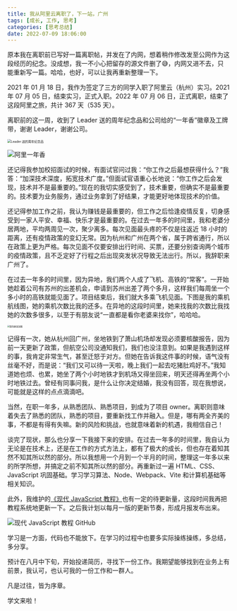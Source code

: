 ```yaml
---
title: 我从阿里云离职了，下一站，广州
tags: [成长, 工作, 思考]
categories: [思考总结]
date: 2022-07-09 18:06:00
---
```


原本我在离职前已写好一篇离职帖，并发在了内网，想着稍作修改发至公网作为这段经历的纪念。没成想，我一不小心把留存的源文件删了😅，内网又进不去，只能重新写一篇。哈哈，也好，可以让我再重新整理一下。

<!-- more -->

2021 年 01 月 18 日，我作为签定了三方的同学入职了阿里云（杭州）实习。2021 年 07 月 05 日，结束实习，正式入职。2022 年 07 月 06 日，正式离职，结束了这段阿里之旅，共计 367 天（535 天）。

离职前的这一周，收到了 Leader 送的周年纪念品和公司给的“一年香”徽章及工牌带，谢谢 Leader，谢谢公司。

<img src="https://cdn.jsdelivr.net/gh/leviding/oss@master/20220709181136WechatIMG43.jpeg" alt="Leader 送的周年纪念品" style="zoom:50%;" />

![阿里一年香](https://cdn.jsdelivr.net/gh/leviding/oss@master/20220708205619%E9%98%BF%E9%87%8C%E4%B8%80%E5%B9%B4%E9%A6%99.jpeg)

还记得我参加校招面试的时候，有面试官问过我：“你工作之后最想获得什么？”我答：“加深技术深度，拓宽技术广度。”但面试官语重心长地说：“你工作之后会发现，技术并不是最重要的。”现在的我切实感受到了，技术重要，但确实不是最重要的。技术要为业务服务，通过业务拿到了好结果，才能更好地体现技术的价值。

还记得参加工作之前，我认为赚钱是最重要的，但工作之后恰逢疫情反复，切身感受到一家人平安、幸福、快乐才是最重要的。在过去一年多的时间里，我和老婆分居两地，平均两周见一次，聚少离多。每次见面最头疼的不仅是往返近 18 小时的距离，还有疫情政策的变幻无常。因为杭州和广州在两个省，属于跨省通行，所以在政策上更为严格。每次见面不仅要安排出行时间、买票，还要分别查询两个城市的疫情政策，且不乏定好了行程之后出现突发状况导致无法出行。所以，我辞职来广州了。

在过去一年多的时间里，因为异地，我们两个人成了飞机、高铁的“常客”。一开始她趁着公司有苏州的出差机会，申请到苏州出差了两个多月，这样我们每周坐一个多小时的高铁就能见面了。项目结束后，我们就大多乘飞机见面。下图是我的乘机航线图，她的乘机次数比我的还多。在异地的这段时间里，她来找我的次数比我找她的次数多很多，以至于有朋友说“一直都是看你老婆来找你”，哈哈哈。

<img src="https://cdn.jsdelivr.net/gh/leviding/oss@master/20220709162841WechatIMG41.jpeg" alt="我的乘机航线图" style="zoom:30%;" />

记得有一次，她从杭州回广州，坐地铁到了萧山机场却发现必须要核酸报告，因为前一天更新了政策，但航空公司没通知我们，我们也没注意到。如果是我遇到这样的事，我肯定非常生气，甚至迁怒于对方。但她在告诉我这件事的时候，语气没有丝毫不好，而是说：“我们又可以待一天啦，晚上我们一起去吃猪肚鸡好不。”我知道她也烦、也累，她坐了两个小时地铁才到机场又得坐回来，明天还得再坐两个小时地铁过去。曾经有同事问我，是什么让你决定结婚，我没有回答，现在我想说，可能就是这样的点点滴滴吧。

当然，在职一年多，从熟悉团队、熟悉项目，到成为了项目 owner。离职则意味着失去了熟悉的团队，熟悉的项目，要重新找工作并融入。但是，哪有两全齐美的事，不都是有得有失嘛。新的风险和挑战，也就意味着新的机遇，我相信自己！

谈完了现状，那么也分享一下我接下来的安排。在过去一年多的时间里，我自认为无论是在技术上，还是在工作的方式方法上，都有了极大的成长，但也存在着知其然不知其所以然的部分。所以我想用一个月到一个半月的时间，整理这一年多以来的所学所想，并搞定之前不知其所以然的部分。再重新过一遍 HTML、CSS、JavaScript 巩固基础。学习学习算法、Node、Webpack、Vite 和计算机基础等相关知识。

此外，我维护的[《现代 JavaScript 教程》](https://github.com/javascript-tutorial/zh.javascript.info)也有一定的待更新量，这段时间我再把教程系统地更新一下。之后我计划以每月一版的更新节奏，形成月报发布出来。

![现代 JavaScript 教程 GitHub](https://cdn.jsdelivr.net/gh/leviding/oss@master/20220709172916image-20220709172916521.png)

学习是一方面，代码也不能放下。在学习的过程中也要多实际操练操练，多总结，多分享。

预计在八月中下旬，开始投递简历，寻找下一份工作。我期望能够找到在业务上有前景，我认可，也认可我的一份工作和一群人。

凡是过往，皆为序章。

学文来啦！

